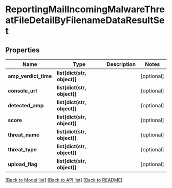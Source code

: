 # ReportingMailIncomingMalwareThreatFileDetailByFilenameDataResultSet

## Properties
Name | Type | Description | Notes
------------ | ------------- | ------------- | -------------
**amp_verdict_time** | **list[dict(str, object)]** |  | [optional] 
**console_url** | **list[dict(str, object)]** |  | [optional] 
**detected_amp** | **list[dict(str, object)]** |  | [optional] 
**score** | **list[dict(str, object)]** |  | [optional] 
**threat_name** | **list[dict(str, object)]** |  | [optional] 
**threat_type** | **list[dict(str, object)]** |  | [optional] 
**upload_flag** | **list[dict(str, object)]** |  | [optional] 

[[Back to Model list]](../README.md#documentation-for-models) [[Back to API list]](../README.md#documentation-for-api-endpoints) [[Back to README]](../README.md)

